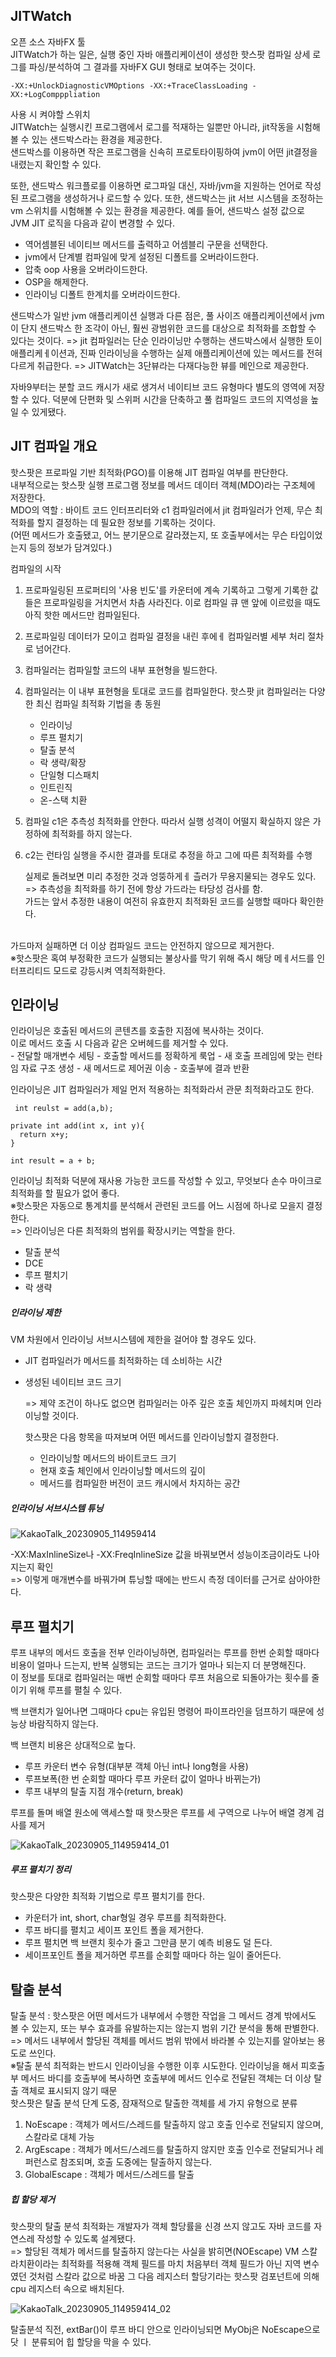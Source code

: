 <h2>JITWatch</h2>
오픈 소스 자바FX 툴</br>
JITWatch가 하는 일은, 실행 중인 자바 애플리케이션이 생성한 핫스팟 컴파일 상세 로그를 파싱/분석하여 그 결과를 자바FX GUI 형태로 보여주는 것이다.</br>

```
-XX:+UnlockDiagnosticVMOptions -XX:+TraceClassLoading -XX:+LogCompppliation
```
사용 시 켜야할 스위치
</br>
JITWatch는 실행시킨 프로그램에서 로그를 적재하는 일뿐만 아니라, jit작동을 시험해볼 수 있는 샌드박스라는 환경을 제공한다.</br>
샌드박스를 이용하면 작은 프로그램을 신속히 프로토타이핑하여 jvm이 어떤 jit결정을 내렸는지 확인할 수 있다.</br>

또한, 샌드박스 워크플로를 이용하면 로그파일 대신, 자바/jvm을 지원하는 언어로 작성된 프로그램을 생성하거나 로드할 수 있다.
또한, 샌드박스는 jit 서브 시스템을 조정하는 vm 스위치를 시험해볼 수 있는 환경을 제공한다.
예를 들어, 샌드박스 설정 값으로 JVM JIT 로직을 다음과 같이 변경할 수 있다.
   - 역어셈블된 네이티브 메서드를 출력하고 어셈블리 구문을 선택한다.
   - jvm에서 단계별 컴파일에 맞게 설정된 디폴트를 오버라이드한다.
   - 압축 oop 사용을 오버라이드한다.
   - OSP을 해제한다.
   - 인라이닝 디폴트 한계치를 오버라이드한다.

샌드박스가 일반 jvm 애플리케이션 실행과 다른 점은, 풀 사이즈 애플리케이션에서 jvm이 단지 샌드박스 한 조각이 아닌, 훨씬 광범위한 코드를 대상으로 최적화를 조합할 수 있다는 것이다.
=> jit 컴파일러는 단순 인라이닝만 수행하는 샌드박스에서 실행한 토이 애플리케ㅔ이션과, 진짜 인라이닝을 수행하는 실제 애플리케이션에 있는 메서드를 전혀 다르게 취급한다.
=> JITWatch는 3단뷰라는 다재다능한 뷰를 메인으로 제공한다.


자바9부터는 분할 코드 캐시가 새로 생겨서 네이티브 코드 유형마다 별도의 영역에 저장할 수 있다.
덕분에 단편화 및 스위퍼 시간을 단축하고 풀 컴파일드 코드의 지역성을 높일 수 있게됐다.

<h2>JIT 컴파일 개요</h2>

핫스팟은 프로파일 기반 최적화(PGO)를 이용해 JIT 컴파일 여부를 판단한다.</br>
내부적으로는 핫스팟 실행 프로그램 정보를 메서드 데이터 객체(MDO)라는 구조체에 저장한다.</br>
MDO의 역할 : 바이트 코드 인터프리터와 c1 컴파일러에서 jit 컴파일러가 언제, 무슨 최적화를 할지 결정하는 데 필요한 정보를 기록하는 것이다.</br>
(어떤 메서드가 호출됐고, 어느 분기문으로 갈라졌는지, 또 호출부에서는 무슨 타입이었는지 등의 정보가 담겨있다.)</br>

컴파일의 시작</br>
1. 프로파일링된 프로퍼티의 '사용 빈도'를 카운터에 계속 기록하고 그렇게 기록한 값들은 프로파일링을 거치면서 차츰 사라진다. 이로 컴파일 큐 맨 앞에 이르렀을 때도 아직 핫한 메서드만 컴파일된다.
2. 프로파일링 데이터가 모이고 컴파일 결정을 내린 후에ㅔ 컴파일러별 세부 처리 절차로 넘어간다.
3. 컴파일러는 컴파일할 코드의 내부 표현형을 빌드한다.
4. 컴파일러는 이 내부 표현형을 토대로 코드를 컴파일한다.
   핫스팟 jit 컴파일러는 다양한 최신 컴파일 최적화 기법을 총 동원</br>
    - 인라이닝
    - 루프 펼치기
    - 탈출 분석
    - 락 생략/확장
    - 단일형 디스패치
    - 인트린직
    - 온-스택 치환
5. 컴파일 c1은 추측성 최적화를 안한다. 따라서 실행 성격이 어떨지 확실하지 않은 가정하에 최적화를 하지 않는다.
6. c2는 런타임 실행을 주시한 결과를 토대로 추정을 하고 그에 따른 최적화를 수행


   실제로 돌려보면 미리 추정한 것과 엉뚱하게ㅔ 츨러가 무용지물되는 경우도 있다.</br>
   => 추측성을 최적화를 하기 전에 항상 가드라는 타당성 검사를 함.</br>
   가드는 앞서 추정한 내용이 여전히 유효한지 최적화된 코드를 실행할 때마다 확인한다.</br></br>

가드마저 실패하면 더 이상 컴파일드 코드는 안전하지 않으므로 제거한다.</br>
※핫스팟은 혹여 부정확한 코드가 실행되는 불상사를 막기 위해 즉시 해당 메ㅔ서드를 인터프리티드 모드로 강등시켜 역최적화한다.</br>



<h2>인라이닝</h2>
인라이닝은 호출된 메서드의 콘텐츠를 호출한 지점에 복사하는 것이다.</br>
이로 메서드 호출 시 다음과 같은 오버헤드를 제거할 수 있다.</br>
 - 전달할 매개변수 세팅
 - 호출할 메서드를 정확하게 룩업
 - 새 호출 프레임에 맞는 런타임 자료 구조 생성
 - 새 메서드로 제어권 이송
 - 호출부에 결과 반환

인라이닝은 JIT 컴파일러가 제일 먼저 적용하는 최적화라서 관문 최적화라고도 한다.</br>
```
 int reulst = add(a,b);

private int add(int x, int y){
  return x+y;
}

int result = a + b;
```
인라이닝 최적화 덕분에 재사용 가능한 코드를 작성할 수 있고, 무엇보다 손수 마이크로 최적화를 할 필요가 없어 좋다.</br>
※핫스팟은 자동으로 통계치를 분석해서 관련된 코드를 어느 시점에 하나로 모을지 결정한다.</br>
=> 인라이닝은 다른 최적화의 범위를 확장시키는 역할을 한다.</br>
 - 탈출 분석
 - DCE
 - 루프 펼치기
 - 락 생략


<h5>인라이닝 제한</h5>

VM 차원에서 인라이닝 서브시스템에 제한을 걸어야 할 경우도 있다.</br>
 - JIT 컴파일러가 메서드를 최적화하는 데 소비하는 시간
 - 생성된 네이티브 코드 크기

   => 제약 조건이 하나도 없으면 컴파일러는 아주 깊은 호출 체인까지 파헤치며 인라이닝할 것이다.</br>

   핫스팟은 다음 항목을 따져보며 어떤 메서드를 인라이닝할지 결정한다.</br>
    - 인라이닝할 메서드의 바이트코드 크기
    - 현재 호출 체인에서 인라이닝할 메서드의 깊이
    - 메서드를 컴파일한 버전이 코드 캐시에서 차지하는 공간

<h5>인라이닝 서브시스템 튜닝</h5>


![KakaoTalk_20230905_114959414](https://github.com/JSON-loading-and-unloading/Optimizing-Java/assets/106163272/2a228681-54af-47aa-b0c2-b12c48875aec)

-XX:MaxInlineSize나 -XX:FreqInlineSize 값을 바꿔보면서 성능이조금이라도 나아지는지 확인</br>
=> 이렇게 매개변수를 바꿔가며 튜닝할 때에는 반드시 측정 데이터를 근거로 삼아야한다.</br>

<h2>루프 펼치기</h2>

루프 내부의 메서드 호출을 전부 인라이닝하면, 컴파일러는 루프를 한번 순회할 때마다 비용이 얼마나 드는지, 반복 실행되는 코드는 크기가 얼마나 되는지 더 분명해진다.</br>
이 정보를 토대로 컴파일러는 매번 순회할 때마다 루프 처음으로 되돌아가는 횟수를 줄이기 위해 루프를 펼칠 수 있다.</br>

백 브랜치가 일어나면 그때마다 cpu는 유입된 명령어 파이프라인을 덤프하기 때문에 성능상 바람직하지 않는다.</br>

백 브랜치 비용은 상대적으로 높다.</br>
 - 루프 카운터 변수 유형(대부분 객체 아닌 int나 long형을 사용)
 - 루프보폭(한 번 순회할 때마다 루프 카운터 값이 얼마나 바뀌는가)
 - 루프 내부의 탈출 지점 개수(return, break)


루프를 돌며 배열 원소에 액세스할 때 핫스팟은 루프를 세 구역으로 나누어 배열 경계 검사를 제거</br>


![KakaoTalk_20230905_114959414_01](https://github.com/JSON-loading-and-unloading/Optimizing-Java/assets/106163272/efb3c16b-8c10-48f4-93c6-d820c3d890b8)


<h5>루프 펼치기 정리</h5>

핫스팟은 다양한 최적화 기법으로 루프 펼치기를 한다.</br>
 - 카운터가 int, short, char형일 경우 루프를 최적화한다.
 - 루프 바디를 펼치고 세이프 포인트 폴을 제거한다.
 - 루프 펼치면 백 브랜치 횟수가 줄고 그만큼 분기 예측 비용도 덜 든다.
 - 세이프포인트 폴을 제거하면 루프를 순회할 때마다 하는 일이 줄어든다.


<h2>탈출 분석</h2>

탈출 분석 :  핫스팟은 어떤 메서드가 내부에서 수행한 작업을 그 메서드 경계 밖에서도 볼 수 있는지, 또는 부수 효과를 유발하는지는 않는지 범위 기간 분석을 통해 판별한다.</br>
=> 메서드 내부에서 할당된 객체를 메서드 범위 밖에서 바라볼 수 있는지를 알아보는 용도로 쓰인다.</br>
※탈출 분석 최적화는 반드시 인라이닝을 수행한 이후 시도한다. 인라이닝을 해서 피호출부 메서드 바디를 호출부에 복사하면 호출부에 메서드 인수로 전달된 객체는 더 이상 탈출 객체로 표시되지 않기 때문
</br>
핫스팟은 탈출 분석 단계 도중, 잠재적으로 탈출한 객체를 세 가지 유형으로 분류</br>

1. NoEscape : 객체가 메서드/스레드를 탈출하지 않고 호출 인수로 전달되지 않으며, 스칼라로 대체 가능
2. ArgEscape : 객체가 메서드/스레드를 탈출하지 않지만 호출 인수로 전달되거나 레퍼런스로 참조되며, 호출 도중에는 탈출하지 않는다.
3. GlobalEscape : 객체가 메서드/스레드를 탈출


<h5>힙 할당 제거</h5>

핫스팟의 탈출 분석 최적화는 개발자가 객체 할당률을 신경 쓰지 않고도 자바 코드를 자연스레 작성할 수 있도록 설계됐다.</br>
=> 할당된 객체가 메서드를 탈출하지 않는다는 사실을 밝히면(NOEscape) VM 스칼라치환이라는 최적화를 적용해 객체 필드를 마치 처음부터 객체 필드가 아닌 지역 변수였던 것처럼 스칼라 값으로 바꿈
그 다음 레지스터 할당기라는 핫스팟 검포넌트에 의해 cpu 레지스터 속으로 배치된다.</br>

![KakaoTalk_20230905_114959414_02](https://github.com/JSON-loading-and-unloading/Optimizing-Java/assets/106163272/d0502df6-ba84-4b0f-a432-cfe203dacf79)




탈출분석 직전, extBar()이 루프 바디 안으로 인라이닝되면 MyObj은 NoEscape으로 닷 ㅣ 분류되어 힙 할당을 막을 수 있다.</br>
